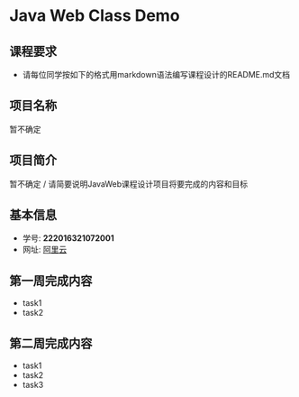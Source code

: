# Java Web Class Demo

## 课程要求
- 请每位同学按如下的格式用markdown语法编写课程设计的README.md文档


## 项目名称
暂不确定

## 项目简介
暂不确定 / 请简要说明JavaWeb课程设计项目将要完成的内容和目标


## 基本信息
- 学号: **222016321072001**
- 网址: [阿里云](http://120.79.241.229:8080/demo/login.jsp)


## 第一周完成内容
- task1
- task2

## 第二周完成内容
- task1
- task2
- task3
